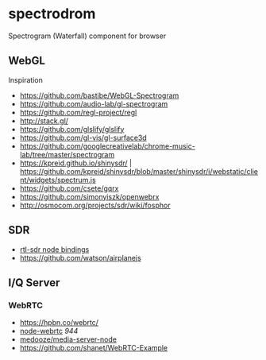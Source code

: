 # spectrodrom

Spectrogram (Waterfall) component for browser

## WebGL

Inspiration

  * https://github.com/bastibe/WebGL-Spectrogram
  * https://github.com/audio-lab/gl-spectrogram
  * https://github.com/regl-project/regl
  * http://stack.gl/
  * https://github.com/glslify/glslify
  * https://github.com/gl-vis/gl-surface3d
  * https://github.com/googlecreativelab/chrome-music-lab/tree/master/spectrogram
  * https://kpreid.github.io/shinysdr/ | https://github.com/kpreid/shinysdr/blob/master/shinysdr/i/webstatic/client/widgets/spectrum.js
  * https://github.com/csete/gqrx
  * https://github.com/simonyiszk/openwebrx
  * http://osmocom.org/projects/sdr/wiki/fosphor
  
## SDR
  * [rtl-sdr node bindings](https://github.com/watson/rtl-sdr)
  * https://github.com/watson/airplanejs

## I/Q Server

### WebRTC

  * https://hpbn.co/webrtc/
  * [node-webrtc](https://github.com/js-platform/node-webrtc) *944*
  * [medooze/media-server-node](https://github.com/medooze/media-server-node)
  * https://github.com/shanet/WebRTC-Example
  
